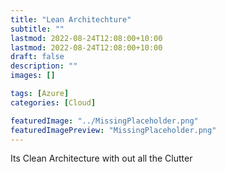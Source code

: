 ```yaml
---
title: "Lean Architechture"
subtitle: ""
lastmod: 2022-08-24T12:08:00+10:00
lastmod: 2022-08-24T12:08:00+10:00
draft: false
description: ""
images: []

tags: [Azure]
categories: [Cloud]

featuredImage: "../MissingPlaceholder.png"
featuredImagePreview: "MissingPlaceholder.png"
---
```



Its Clean Architecture with out all the Clutter